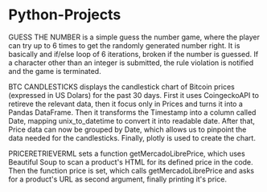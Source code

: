 # Python-Projects

GUESS THE NUMBER
is a simple guess the number game, where the player can try up to 6 times to get the randomly generated number right.
It is basically and if/else loop of 6 iterations, broken if the number is guessed.
If a character other than an integer is submitted, the rule violation is notified and the game is terminated.

BTC CANDLESTICKS
displays the candlestick chart of Bitcoin prices (expressed in US Dolars) for the past 30 days.
First it uses CoingeckoAPI to retireve the relevant data, then it focus only in Prices and turns it into a Pandas DataFrame.
Then it transforms the Timestamp into a column called Date, mapping unix_to_datetime to convert it into readable date.
After that, Price data can now be grouped by Date, which allows us to pinpoint the data needed for the candlesticks.
Finally, plotly is used to create the chart.

PRICERETRIEVERML
sets a function getMercadoLibrePrice, which uses Beautiful Soup to scan a product's HTML for its defined price in the code.
Then the function price is set, which calls getMercadoLibrePrice and asks for a product's URL as second argument, finally 
printing it's price.
